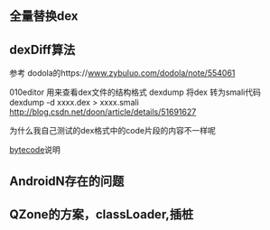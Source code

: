 ## 全量替换dex

## dexDiff算法
参考 dodola的https://www.zybuluo.com/dodola/note/554061

010editor 用来查看dex文件的结构格式
dexdump 将dex 转为smali代码 
dexdump -d xxxx.dex > xxxx.smali
http://blog.csdn.net/doon/article/details/51691627

为什么我自己测试的dex格式中的code片段的内容不一样呢

[bytecode](https://source.android.com/devices/tech/dalvik/dalvik-bytecode.html)说明

## AndroidN存在的问题

## QZone的方案，classLoader,插桩